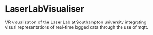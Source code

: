# LaserLabVisualiser
VR visualisation of the Laser Lab at Southampton university integrating visual representations of real-time logged data through the use of mqtt.
